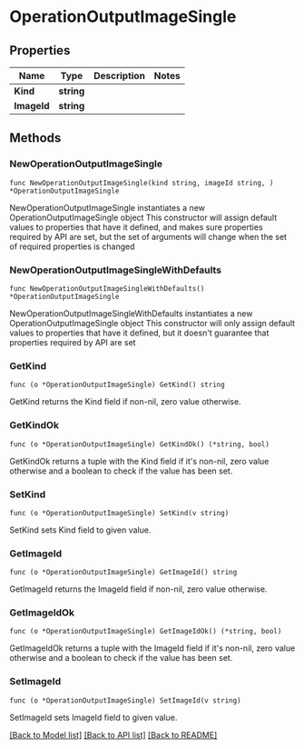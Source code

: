 # OperationOutputImageSingle

## Properties

Name | Type | Description | Notes
------------ | ------------- | ------------- | -------------
**Kind** | **string** |  | 
**ImageId** | **string** |  | 

## Methods

### NewOperationOutputImageSingle

`func NewOperationOutputImageSingle(kind string, imageId string, ) *OperationOutputImageSingle`

NewOperationOutputImageSingle instantiates a new OperationOutputImageSingle object
This constructor will assign default values to properties that have it defined,
and makes sure properties required by API are set, but the set of arguments
will change when the set of required properties is changed

### NewOperationOutputImageSingleWithDefaults

`func NewOperationOutputImageSingleWithDefaults() *OperationOutputImageSingle`

NewOperationOutputImageSingleWithDefaults instantiates a new OperationOutputImageSingle object
This constructor will only assign default values to properties that have it defined,
but it doesn't guarantee that properties required by API are set

### GetKind

`func (o *OperationOutputImageSingle) GetKind() string`

GetKind returns the Kind field if non-nil, zero value otherwise.

### GetKindOk

`func (o *OperationOutputImageSingle) GetKindOk() (*string, bool)`

GetKindOk returns a tuple with the Kind field if it's non-nil, zero value otherwise
and a boolean to check if the value has been set.

### SetKind

`func (o *OperationOutputImageSingle) SetKind(v string)`

SetKind sets Kind field to given value.


### GetImageId

`func (o *OperationOutputImageSingle) GetImageId() string`

GetImageId returns the ImageId field if non-nil, zero value otherwise.

### GetImageIdOk

`func (o *OperationOutputImageSingle) GetImageIdOk() (*string, bool)`

GetImageIdOk returns a tuple with the ImageId field if it's non-nil, zero value otherwise
and a boolean to check if the value has been set.

### SetImageId

`func (o *OperationOutputImageSingle) SetImageId(v string)`

SetImageId sets ImageId field to given value.



[[Back to Model list]](../README.md#documentation-for-models) [[Back to API list]](../README.md#documentation-for-api-endpoints) [[Back to README]](../README.md)


